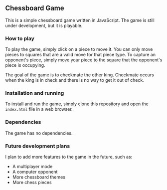 ## Chessboard Game

This is a simple chessboard game written in JavaScript. The game is still under development, but it is playable.

### How to play

To play the game, simply click on a piece to move it. You can only move pieces to squares that are a valid move for that piece type. To capture an opponent's piece, simply move your piece to the square that the opponent's piece is occupying.

The goal of the game is to checkmate the other king. Checkmate occurs when the king is in check and there is no way to get it out of check.

### Installation and running

To install and run the game, simply clone this repository and open the `index.html` file in a web browser.

### Dependencies

The game has no dependencies.

### Future development plans

I plan to add more features to the game in the future, such as:

* A multiplayer mode
* A computer opponent
* More chessboard themes
* More chess pieces
